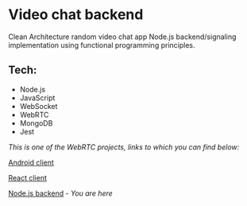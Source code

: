 # Video chat backend
Clean Architecture random video chat app Node.js backend/signaling implementation using functional programming principles.

## Tech:
- Node.js
- JavaScript
- WebSocket
- WebRTC
- MongoDB
- Jest

*This is one of the WebRTC projects, links to which you can find below:*

[Android client](https://github.com/numq/webrtc-client-android)

[React client](https://github.com/numq/webrtc-client-web)

[Node.js backend](https://github.com/numq/webrtc-backend) - *You are here*
